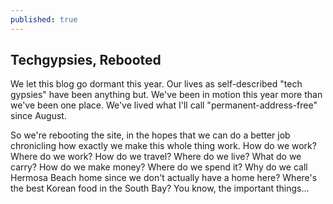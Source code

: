 ```yaml
---
published: true
---
```


## Techgypsies, Rebooted

We let this blog go dormant this year. Our lives as self-described "tech gypsies" have been anything but. We've been in motion this year more than we've been one place. We've lived what I'll call "permanent-address-free" since August.

So we're rebooting the site, in the hopes that we can do a better job chronicling how exactly we make this whole thing work. How do we work? Where do we work? How do we travel? Where do we live? What do we carry? How do we make money? Where do we spend it? Why do we call Hermosa Beach home since we don't actually have a home here? Where's the best Korean food in the South Bay? You know, the important things...